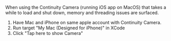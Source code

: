When using the Continuity Camera (running iOS app on MacOS) that takes a while to load and shut down, memory and threading issues are surfaced.

1. Have Mac and iPhone on same apple account with Continuity Camera.
2. Run target "My Mac (Designed for iPhone)" in XCode
3. Click "Tap here to show Camera"